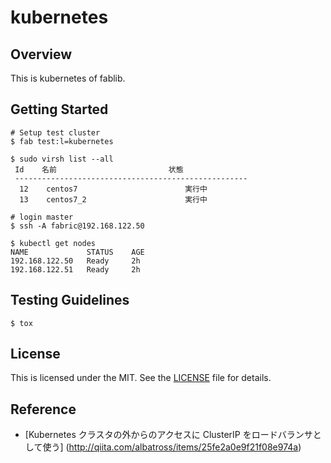 # kubernetes

## Overview
This is kubernetes of fablib.

## Getting Started
```
# Setup test cluster
$ fab test:l=kubernetes

$ sudo virsh list --all
 Id    名前                         状態
 ----------------------------------------------------
  12    centos7                        実行中
  13    centos7_2                      実行中

# login master
$ ssh -A fabric@192.168.122.50

$ kubectl get nodes
NAME             STATUS    AGE
192.168.122.50   Ready     2h
192.168.122.51   Ready     2h
```

## Testing Guidelines
```
$ tox
```

## License
This is licensed under the MIT. See the [LICENSE](./LICENSE) file for details.


## Reference
* [Kubernetes クラスタの外からのアクセスに ClusterIP をロードバランサとして使う] (http://qiita.com/albatross/items/25fe2a0e9f21f08e974a)
